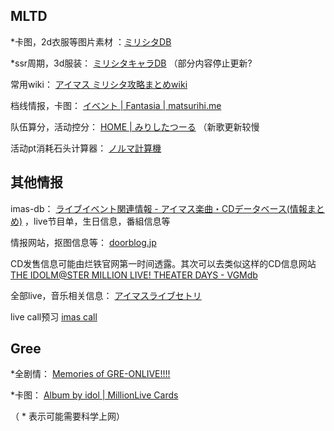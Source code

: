 ## MLTD

*卡图，2d衣服等图片素材  ：[ミリシタDB](http://imas.gamedbs.jp/mlth/) 

*ssr周期，3d服装： [ミリシタキャラDB](http://mirishitadb.php.xdomain.jp/db/#ssr) （部分内容停止更新?

常用wiki： [アイマス ミリシタ攻略まとめwiki](https://imasml-theater-wiki.gamerch.com/) 

档线情报，卡图： [イベント | Fantasia | matsurihi.me](https://mltd.matsurihi.me/)

队伍算分，活动控分： [HOME | みりしたつーる](https://megmeg.work/mltd/) （新歌更新较慢

活动pt消耗石头计算器： [ノルマ計算機](https://432web.net/2018/01/03/021240/ )

## 其他情报

imas-db： [ライブイベント関連情報 - アイマス楽曲・CDデータベース(情報まとめ)](http://imas-db.jp/song/event/) ，live节目单，生日信息，番組信息等

情报网站，抠图信息等： [doorblog.jp](http://greemas.doorblog.jp/archives/51320145.html )

CD发售信息可能由烂铁官网第一时间透露。其次可以去类似这样的CD信息网站 [THE IDOLM@STER MILLION LIVE! THEATER DAYS - VGMdb](https://vgmdb.net/product/7636)

全部live，音乐相关信息： [アイマスライブセトリ](https://music765plus.com/) 

live call预习 [imas call](http://kuwane.tomangan.org/imascalls/) 

## Gree

*全剧情：  [Memories of GRE-ONLIVE!!!!](https://memories.millimas.info/) 

*卡图： [Album by idol | MillionLive Cards]( https://mill.tokyo/?page=1&sort=id&orderby=asc&idol=tokugawa-matsuri) 

（ * 表示可能需要科学上网）